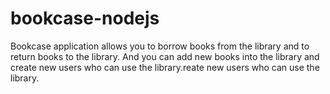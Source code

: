 # bookcase-nodejs
Bookcase application allows you to borrow books from the library and to return books to the library. And you can add new books into the library and create new users who can use the library.reate new users who can use the library.
